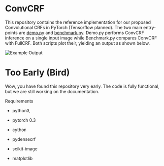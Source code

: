 ConvCRF
========
This repository contains the reference implementation for our proposed Convolutional CRFs in PyTorch (Tensorflow planned). The two main entry-points are [demo.py](demo.py) and [benchmark.py](benchmark.py). Demo.py performs ConvCRF inference on a single input image while Benchmark.py compares ConvCRF with FullCRF. Both scripts plot their, yielding an output as shown below.

![Example Output](data/output/Res2.png)

# Too Early (Bird)

Wow, you have found this repository very early. The code is fully functional, but we are still working on the documentation.

Requirements


* python3,
* pytorch 0.3
* cython
* pydensecrf

* scikit-image
* matplotlib
